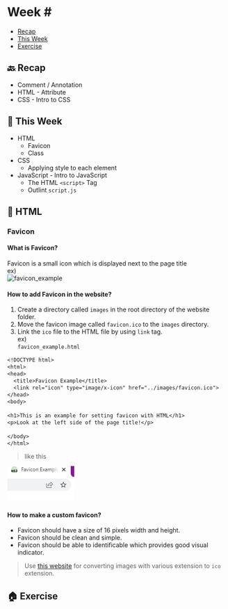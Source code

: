 # Week \#

- [Recap]()
- [This Week]()
- [Exercise]()

## 🔙 Recap

- Comment / Annotation
- HTML - Attribute
- CSS - Intro to CSS

## 📖 This Week

- HTML
    - Favicon
    - Class
- CSS
    - Applying style to each element
- JavaScript - Intro to JavaScript
    - The HTML `<script>` Tag
    - Outlint `script.js`

## 🦴 HTML

### Favicon

#### What is Favicon?
Favicon is a small icon which is displayed next to the page title <br />
ex) <br />
<img src='https://www.seobility.net/en/wiki/images/2/26/Favicon.png' alt='favicon_example' />

#### How to add Favicon in the website?
1. Create a directory called `images` in the root directory of the website folder.
2. Move the favicon image called `favicon.ico` to the `images` directory.
3. Link the `ico` file to the HTML file by using `link` tag. <br />
ex) <br />
`favicon_example.html`

```
<!DOCTYPE html>
<html>
<head>
  <title>Favicon Example</title>
  <link rel="icon" type="image/x-icon" href="../images/favicon.ico">
</head>
<body>

<h1>This is an example for setting favicon with HTML</h1>
<p>Look at the left side of the page title!</p>

</body>
</html>
```
> like this <br />
<img src='./images/favicon_example.jpg' alt='favicon_example' />

#### How to make a custom favicon?
- Favicon should have a size of 16 pixels width and height.
- Favicon should be clean and simple.
- Favicon should be able to identificable which provides good visual indicator.

> Use [this website](https://favicon.io/) for converting images with various extension to `ico` extension.


## 🏠 Exercise